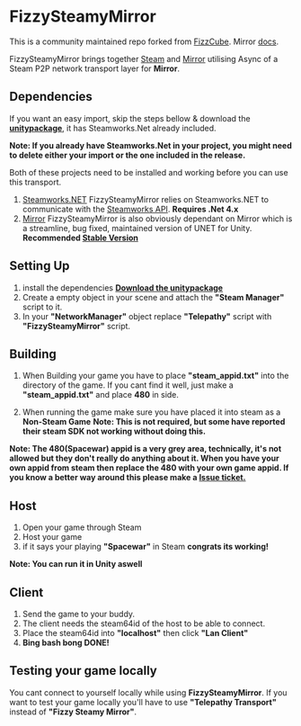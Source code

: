 # FizzySteamyMirror

This is a community maintained repo forked from [FizzCube](https://github.com/FizzCube/FizzySteamyMirror). Mirror [docs](https://mirror-networking.com/docs/Transports/Fizzy.html).

FizzySteamyMirror brings together [Steam](https://store.steampowered.com/) and [Mirror](https://github.com/vis2k/Mirror) utilising Async of a Steam P2P network transport layer for **Mirror**.

## Dependencies
If you want an easy import, skip the steps bellow & download the **[unitypackage](https://github.com/Raystorms/FizzySteamyMirror/releases)**, it has Steamworks.Net already included. 

**Note: If you already have Steamworks.Net in your project, you might need to delete either your import or the one included in the release.**

Both of these projects need to be installed and working before you can use this transport.
1. [Steamworks.NET](https://github.com/rlabrecque/Steamworks.NET) FizzySteamyMirror relies on Steamworks.NET to communicate with the [Steamworks API](https://partner.steamgames.com/doc/sdk). **Requires .Net 4.x**  
2. [Mirror](https://github.com/vis2k/Mirror) FizzySteamyMirror is also obviously dependant on Mirror which is a streamline, bug fixed, maintained version of UNET for Unity. **Recommended [Stable Version](https://assetstore.unity.com/packages/tools/network/mirror-129321)**

## Setting Up

1. install the dependencies **[Download the unitypackage](https://github.com/Raystorms/FizzySteamyMirror/releases)**
2. Create a empty object in your scene and attach the **"Steam Manager"** script to it.
3. In your **"NetworkManager"** object replace **"Telepathy"** script with **"FizzySteamyMirror"** script.

## Building
1. When Building your game you have to place **"steam_appid.txt"** into the directory of the game. If you cant find it well, just make a **"steam_appid.txt"** and place **480** in side.

2. When running the game make sure you have placed it into steam as a **Non-Steam Game** **Note: This is not required, but some have reported their steam SDK not working without doing this.**

**Note: The 480(Spacewar) appid is a very grey area, technically, it's not allowed but they don't really do anything about it. When you have your own appid from steam then replace the 480 with your own game appid.
If you know a better way around this please make a [Issue ticket.](https://github.com/Raystorms/FizzySteamyMirror/issues)**

## Host
1. Open your game through Steam
2. Host your game
3. if it says your playing **"Spacewar"** in Steam **congrats its working!**

**Note: You can run it in Unity aswell**

## Client
1. Send the game to your buddy.
2. The client needs the steam64id of the host to be able to connect.
3. Place the steam64id into **"localhost"** then click **"Lan Client"**
4. **Bing bash bong DONE!**

## Testing your game locally

You cant connect to yourself locally while using **FizzySteamyMirror**. If you want to test your game locally you'll have to use **"Telepathy Transport"** instead of **"Fizzy Steamy Mirror"**.
